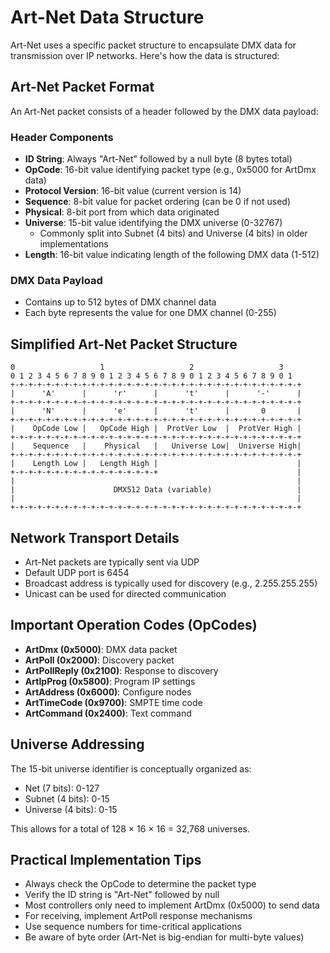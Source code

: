 # Art-Net Data Structure

Art-Net uses a specific packet structure to encapsulate DMX data for transmission over IP networks. Here's how the data is structured:

## Art-Net Packet Format

An Art-Net packet consists of a header followed by the DMX data payload:

### Header Components
- **ID String**: Always "Art-Net" followed by a null byte (8 bytes total)
- **OpCode**: 16-bit value identifying packet type (e.g., 0x5000 for ArtDmx data)
- **Protocol Version**: 16-bit value (current version is 14)
- **Sequence**: 8-bit value for packet ordering (can be 0 if not used)
- **Physical**: 8-bit port from which data originated
- **Universe**: 15-bit value identifying the DMX universe (0-32767)
  - Commonly split into Subnet (4 bits) and Universe (4 bits) in older implementations
- **Length**: 16-bit value indicating length of the following DMX data (1-512)

### DMX Data Payload
- Contains up to 512 bytes of DMX channel data
- Each byte represents the value for one DMX channel (0-255)

## Simplified Art-Net Packet Structure
```
0                   1                   2                   3
0 1 2 3 4 5 6 7 8 9 0 1 2 3 4 5 6 7 8 9 0 1 2 3 4 5 6 7 8 9 0 1
+-+-+-+-+-+-+-+-+-+-+-+-+-+-+-+-+-+-+-+-+-+-+-+-+-+-+-+-+-+-+-+-+
|      'A'      |      'r'      |      't'      |      '-'      |
+-+-+-+-+-+-+-+-+-+-+-+-+-+-+-+-+-+-+-+-+-+-+-+-+-+-+-+-+-+-+-+-+
|      'N'      |      'e'      |      't'      |       0       |
+-+-+-+-+-+-+-+-+-+-+-+-+-+-+-+-+-+-+-+-+-+-+-+-+-+-+-+-+-+-+-+-+
|    OpCode Low |   OpCode High |  ProtVer Low  |  ProtVer High |
+-+-+-+-+-+-+-+-+-+-+-+-+-+-+-+-+-+-+-+-+-+-+-+-+-+-+-+-+-+-+-+-+
|    Sequence   |    Physical   |   Universe Low|  Universe High|
+-+-+-+-+-+-+-+-+-+-+-+-+-+-+-+-+-+-+-+-+-+-+-+-+-+-+-+-+-+-+-+-+
|    Length Low |   Length High |                               |
+-+-+-+-+-+-+-+-+-+-+-+-+-+-+-+-+                               |
|                                                               |
|                      DMX512 Data (variable)                   |
|                                                               |
+-+-+-+-+-+-+-+-+-+-+-+-+-+-+-+-+-+-+-+-+-+-+-+-+-+-+-+-+-+-+-+-+
```

## Network Transport Details

- Art-Net packets are typically sent via UDP
- Default UDP port is 6454
- Broadcast address is typically used for discovery (e.g., 2.255.255.255)
- Unicast can be used for directed communication

## Important Operation Codes (OpCodes)

- **ArtDmx (0x5000)**: DMX data packet
- **ArtPoll (0x2000)**: Discovery packet
- **ArtPollReply (0x2100)**: Response to discovery
- **ArtIpProg (0x5800)**: Program IP settings
- **ArtAddress (0x6000)**: Configure nodes
- **ArtTimeCode (0x9700)**: SMPTE time code
- **ArtCommand (0x2400)**: Text command

## Universe Addressing

The 15-bit universe identifier is conceptually organized as:
- Net (7 bits): 0-127
- Subnet (4 bits): 0-15 
- Universe (4 bits): 0-15

This allows for a total of 128 × 16 × 16 = 32,768 universes.

## Practical Implementation Tips

- Always check the OpCode to determine the packet type
- Verify the ID string is "Art-Net" followed by null
- Most controllers only need to implement ArtDmx (0x5000) to send data
- For receiving, implement ArtPoll response mechanisms
- Use sequence numbers for time-critical applications
- Be aware of byte order (Art-Net is big-endian for multi-byte values)
